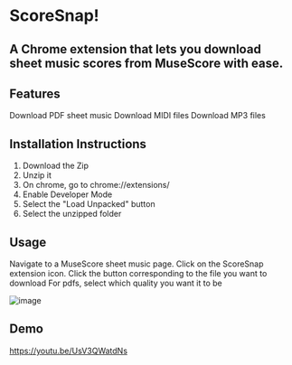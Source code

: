 # ScoreSnap!
## A Chrome extension that lets you download sheet music scores from MuseScore with ease.

## Features
Download PDF sheet music
Download MIDI files
Download MP3 files

## Installation Instructions
1. Download the Zip
2. Unzip it
3. On chrome, go to chrome://extensions/
4. Enable Developer Mode
5. Select the "Load Unpacked" button
6. Select the unzipped folder

## Usage
Navigate to a MuseScore sheet music page.
Click on the ScoreSnap extension icon.
Click the button corresponding to the file you want to download
For pdfs, select which quality you want it to be

![image](https://github.com/user-attachments/assets/176192c8-0c1c-4ee9-a7ab-dddcf3a6188c)

## Demo

https://youtu.be/UsV3QWatdNs
